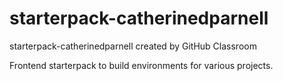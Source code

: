 # starterpack-catherinedparnell
starterpack-catherinedparnell created by GitHub Classroom

Frontend starterpack to build environments for various projects.
